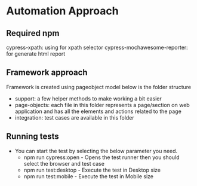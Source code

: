 # Automation Approach

## Required npm
cypress-xpath: using for xpath selector
cypress-mochawesome-reporter: for generate html report

## Framework approach
Framework is created using pageobject model below is the folder structure

* support: a few helper methods to make working a bit easier
* page-objects: each file in this folder represents a page/section on web application and has all the elements and actions related to the page
* integration: test cases are available in this folder

## Running tests
* You can start the test by selecting the below parameter you need.
  * npm run cypress:open - Opens the test runner then you should select the browser and test case
  * npm run test:desktop - Execute the test in Desktop size
  * npm run test:mobile - Execute the test in Mobile size
